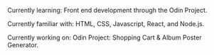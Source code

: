 Currently learning:
Front end development through the Odin Project.

Currently familiar with:
HTML, CSS, Javascript, React, and Node.js. 

Currently working on:
Odin Project: Shopping Cart & Album Poster Generator.

